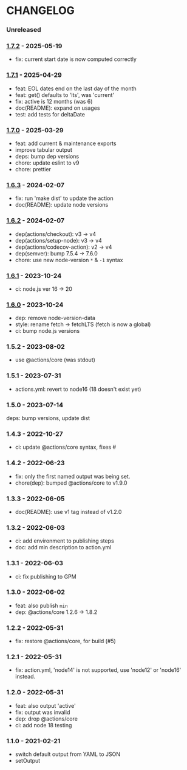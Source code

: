 # CHANGELOG

### Unreleased

### [1.7.2] - 2025-05-19

- fix: current start date is now computed correctly

### [1.7.1] - 2025-04-29

- feat: EOL dates end on the last day of the month
- feat: get() defaults to 'lts', was 'current'
- fix: active is 12 months (was 6)
- doc(README): expand on usages
- test: add tests for deltaDate

### [1.7.0] - 2025-03-29

- feat: add current & maintenance exports
- improve tabular output
- deps: bump dep versions
- chore: update eslint to v9
- chore: prettier

### [1.6.3] - 2024-02-07

- fix: run 'make dist' to update the action
- doc(README): update node versions

### [1.6.2] - 2024-02-07

- dep(actions/checkout): v3 -> v4
- dep(actions/setup-node): v3 -> v4
- dep(actions/codecov-action): v2 -> v4
- dep(semver): bump 7.5.4 -> 7.6.0
- chore: use new node-version `*` & `-1` syntax

### [1.6.1] - 2023-10-24

- ci: node.js ver 16 -> 20

### [1.6.0] - 2023-10-24

- dep: remove node-version-data
- style: rename fetch -> fetchLTS (fetch is now a global)
- ci: bump node.js versions

### 1.5.2 - 2023-08-02

- use @actions/core (was stdout)

### 1.5.1 - 2023-07-31

- actions.yml: revert to node16 (18 doesn't exist yet)

### 1.5.0 - 2023-07-14

deps: bump versions, update dist

### 1.4.3 - 2022-10-27

- ci: update @actions/core syntax, fixes #

### 1.4.2 - 2022-06-23

- fix: only the first named output was being set.
- chore(dep): bumped @actions/core to v1.9.0

### 1.3.3 - 2022-06-05

- doc(README): use v1 tag instead of v1.2.0

### 1.3.2 - 2022-06-03

- ci: add environment to publishing steps
- doc: add min description to action.yml

### 1.3.1 - 2022-06-03

- ci: fix publishing to GPM

### 1.3.0 - 2022-06-02

- feat: also publish `min`
- dep: @actions/core 1.2.6 -> 1.8.2

### 1.2.2 - 2022-05-31

- fix: restore @actions/core, for build (#5)

### 1.2.1 - 2022-05-31

- fix: action.yml, 'node14' is not supported, use 'node12' or 'node16' instead.

### 1.2.0 - 2022-05-31

- feat: also output 'active'
- fix: output was invalid
- dep: drop @actions/core
- ci: add node 18 testing

### 1.1.0 - 2021-02-21

- switch default output from YAML to JSON
- setOutput

[1]: https://github.com/msimerson/node-lts-versions/releases/tag/v1
[1.1.1]: https://github.com/msimerson/node-lts-versions/releases/tag/v1.1.1
[1.2.2]: https://github.com/msimerson/node-lts-versions/releases/tag/v1.2.2
[1.3.0]: https://github.com/msimerson/node-lts-versions/releases/tag/v1.3.0
[1.3.2]: https://github.com/msimerson/node-lts-versions/releases/tag/v1.3.2
[1.3.3]: https://github.com/msimerson/node-lts-versions/releases/tag/v1.3.3
[1.4.2]: https://github.com/msimerson/node-lts-versions/releases/tag/v1.4.2
[1.4.3]: https://github.com/msimerson/node-lts-versions/releases/tag/v1.4.3
[1.5.0]: https://github.com/msimerson/node-lts-versions/releases/tag/v1.5.0
[1.5.1]: https://github.com/msimerson/node-lts-versions/releases/tag/v1.5.1
[1.5.2]: https://github.com/msimerson/node-lts-versions/releases/tag/v1.5.2
[1.6.0]: https://github.com/msimerson/node-lts-versions/releases/tag/v1.6.0
[1.6.1]: https://github.com/msimerson/node-lts-versions/releases/tag/v1.6.1
[1.6.2]: https://github.com/msimerson/node-lts-versions/releases/tag/v1.6.2
[1.6.3]: https://github.com/msimerson/node-lts-versions/releases/tag/v1.6.3
[1.7.0]: https://github.com/msimerson/node-lts-versions/releases/tag/v1.7.0
[1.7.1]: https://github.com/msimerson/node-lts-versions/releases/tag/v1.7.1
[1.7.2]: https://github.com/msimerson/node-lts-versions/releases/tag/v1.7.2
